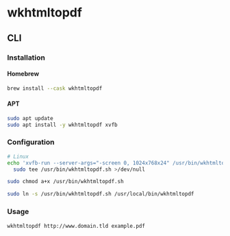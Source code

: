 # wkhtmltopdf

## CLI

### Installation

#### Homebrew

```sh
brew install --cask wkhtmltopdf
```

#### APT

```sh
sudo apt update
sudo apt install -y wkhtmltopdf xvfb
```

### Configuration

```sh
# Linux
echo 'xvfb-run --server-args="-screen 0, 1024x768x24" /usr/bin/wkhtmltopdf $*' | \
  sudo tee /usr/bin/wkhtmltopdf.sh >/dev/null

sudo chmod a+x /usr/bin/wkhtmltopdf.sh

sudo ln -s /usr/bin/wkhtmltopdf.sh /usr/local/bin/wkhtmltopdf
```

### Usage

```sh
wkhtmltopdf http://www.domain.tld example.pdf
```

